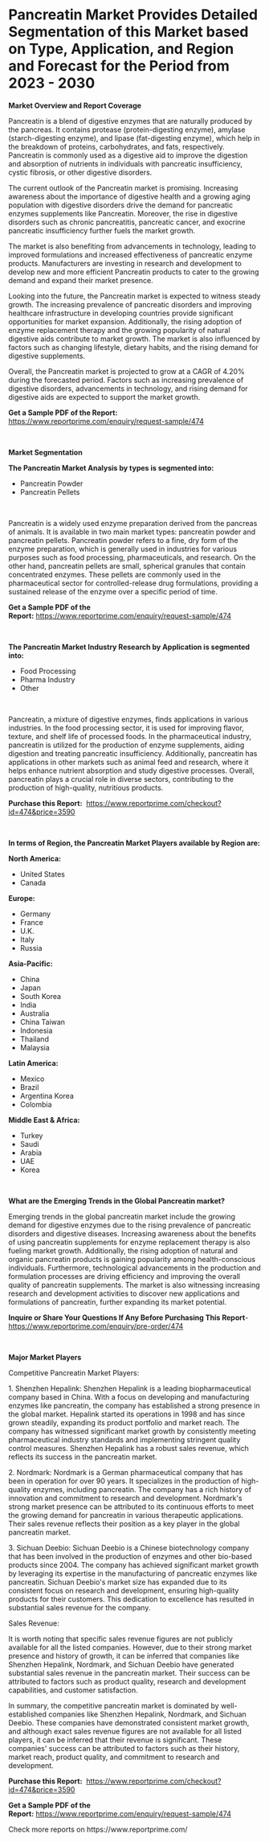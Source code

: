 <p><h1>Pancreatin Market Provides Detailed Segmentation of this Market based on Type, Application, and Region and Forecast for the Period from 2023 - 2030</h1></p><p><strong>Market Overview and Report Coverage</strong></p>
<p><p>Pancreatin is a blend of digestive enzymes that are naturally produced by the pancreas. It contains protease (protein-digesting enzyme), amylase (starch-digesting enzyme), and lipase (fat-digesting enzyme), which help in the breakdown of proteins, carbohydrates, and fats, respectively. Pancreatin is commonly used as a digestive aid to improve the digestion and absorption of nutrients in individuals with pancreatic insufficiency, cystic fibrosis, or other digestive disorders.</p><p>The current outlook of the Pancreatin market is promising. Increasing awareness about the importance of digestive health and a growing aging population with digestive disorders drive the demand for pancreatic enzymes supplements like Pancreatin. Moreover, the rise in digestive disorders such as chronic pancreatitis, pancreatic cancer, and exocrine pancreatic insufficiency further fuels the market growth.</p><p>The market is also benefiting from advancements in technology, leading to improved formulations and increased effectiveness of pancreatic enzyme products. Manufacturers are investing in research and development to develop new and more efficient Pancreatin products to cater to the growing demand and expand their market presence.</p><p>Looking into the future, the Pancreatin market is expected to witness steady growth. The increasing prevalence of pancreatic disorders and improving healthcare infrastructure in developing countries provide significant opportunities for market expansion. Additionally, the rising adoption of enzyme replacement therapy and the growing popularity of natural digestive aids contribute to market growth. The market is also influenced by factors such as changing lifestyle, dietary habits, and the rising demand for digestive supplements.</p><p>Overall, the Pancreatin market is projected to grow at a CAGR of 4.20% during the forecasted period. Factors such as increasing prevalence of digestive disorders, advancements in technology, and rising demand for digestive aids are expected to support the market growth.</p></p>
<p><strong>Get a Sample PDF of the Report:</strong> <a href="https://www.reportprime.com/enquiry/request-sample/474">https://www.reportprime.com/enquiry/request-sample/474</a></p>
<p>&nbsp;</p>
<p><strong>Market Segmentation</strong></p>
<p><strong>The Pancreatin Market Analysis by types is segmented into:</strong></p>
<p><ul><li>Pancreatin Powder</li><li>Pancreatin Pellets</li></ul></p>
<p>&nbsp;</p>
<p><p>Pancreatin is a widely used enzyme preparation derived from the pancreas of animals. It is available in two main market types: pancreatin powder and pancreatin pellets. Pancreatin powder refers to a fine, dry form of the enzyme preparation, which is generally used in industries for various purposes such as food processing, pharmaceuticals, and research. On the other hand, pancreatin pellets are small, spherical granules that contain concentrated enzymes. These pellets are commonly used in the pharmaceutical sector for controlled-release drug formulations, providing a sustained release of the enzyme over a specific period of time.</p></p>
<p><strong>Get a Sample PDF of the Report:</strong>&nbsp;<a href="https://www.reportprime.com/enquiry/request-sample/474">https://www.reportprime.com/enquiry/request-sample/474</a></p>
<p>&nbsp;</p>
<p><strong>The Pancreatin Market Industry Research by Application is segmented into:</strong></p>
<p><ul><li>Food Processing</li><li>Pharma Industry</li><li>Other</li></ul></p>
<p>&nbsp;</p>
<p><p>Pancreatin, a mixture of digestive enzymes, finds applications in various industries. In the food processing sector, it is used for improving flavor, texture, and shelf life of processed foods. In the pharmaceutical industry, pancreatin is utilized for the production of enzyme supplements, aiding digestion and treating pancreatic insufficiency. Additionally, pancreatin has applications in other markets such as animal feed and research, where it helps enhance nutrient absorption and study digestive processes. Overall, pancreatin plays a crucial role in diverse sectors, contributing to the production of high-quality, nutritious products.</p></p>
<p><strong>Purchase this Report:</strong>&nbsp; <a href="https://www.reportprime.com/checkout?id=474&price=3590">https://www.reportprime.com/checkout?id=474&price=3590</a></p>
<p>&nbsp;</p>
<p><strong>In terms of Region, the Pancreatin Market Players available by Region are:</strong></p>
<p>
    <p> <strong> North America: </strong>
        <ul>
            <li>United States</li>
            <li>Canada</li>
        </ul>
        </p> 
    <p> <strong> Europe: </strong>
        <ul>
            <li>Germany</li>
            <li>France</li>
            <li>U.K.</li>
            <li>Italy</li>
            <li>Russia</li>
        </ul>
        </p> 
    <p> <strong> Asia-Pacific: </strong>
        <ul>
            <li>China</li>
            <li>Japan</li>
            <li>South Korea</li>
            <li>India</li>
            <li>Australia</li>
            <li>China Taiwan</li>
            <li>Indonesia</li>
            <li>Thailand</li>
            <li>Malaysia</li>
        </ul>
        </p> 
    <p> <strong> Latin America: </strong>
        <ul>
            <li>Mexico</li>
            <li>Brazil</li>
            <li>Argentina Korea</li>
            <li>Colombia</li>
        </ul>
        </p> 
    <p> <strong> Middle East & Africa: </strong>
        <ul>
            <li>Turkey</li>
            <li>Saudi</li>
            <li>Arabia</li>
            <li>UAE</li>
            <li>Korea</li>
        </ul>
    </p>
    </p>
<p>&nbsp;</p>
<p><strong>What are the Emerging Trends in the Global Pancreatin market?</strong></p>
<p><p>Emerging trends in the global pancreatin market include the growing demand for digestive enzymes due to the rising prevalence of pancreatic disorders and digestive diseases. Increasing awareness about the benefits of using pancreatin supplements for enzyme replacement therapy is also fueling market growth. Additionally, the rising adoption of natural and organic pancreatin products is gaining popularity among health-conscious individuals. Furthermore, technological advancements in the production and formulation processes are driving efficiency and improving the overall quality of pancreatin supplements. The market is also witnessing increasing research and development activities to discover new applications and formulations of pancreatin, further expanding its market potential.</p></p>
<p><strong>Inquire or Share Your Questions If Any Before Purchasing This Report</strong>- <a href="https://www.reportprime.com/enquiry/pre-order/474">https://www.reportprime.com/enquiry/pre-order/474</a></p>
<p>&nbsp;</p>
<p><strong>Major Market Players</strong></p>
<p><p>Competitive Pancreatin Market Players:</p><p>1. Shenzhen Hepalink: Shenzhen Hepalink is a leading biopharmaceutical company based in China. With a focus on developing and manufacturing enzymes like pancreatin, the company has established a strong presence in the global market. Hepalink started its operations in 1998 and has since grown steadily, expanding its product portfolio and market reach. The company has witnessed significant market growth by consistently meeting pharmaceutical industry standards and implementing stringent quality control measures. Shenzhen Hepalink has a robust sales revenue, which reflects its success in the pancreatin market.</p><p>2. Nordmark: Nordmark is a German pharmaceutical company that has been in operation for over 90 years. It specializes in the production of high-quality enzymes, including pancreatin. The company has a rich history of innovation and commitment to research and development. Nordmark's strong market presence can be attributed to its continuous efforts to meet the growing demand for pancreatin in various therapeutic applications. Their sales revenue reflects their position as a key player in the global pancreatin market.</p><p>3. Sichuan Deebio: Sichuan Deebio is a Chinese biotechnology company that has been involved in the production of enzymes and other bio-based products since 2004. The company has achieved significant market growth by leveraging its expertise in the manufacturing of pancreatic enzymes like pancreatin. Sichuan Deebio's market size has expanded due to its consistent focus on research and development, ensuring high-quality products for their customers. This dedication to excellence has resulted in substantial sales revenue for the company.</p><p>Sales Revenue:</p><p>It is worth noting that specific sales revenue figures are not publicly available for all the listed companies. However, due to their strong market presence and history of growth, it can be inferred that companies like Shenzhen Hepalink, Nordmark, and Sichuan Deebio have generated substantial sales revenue in the pancreatin market. Their success can be attributed to factors such as product quality, research and development capabilities, and customer satisfaction.</p><p>In summary, the competitive pancreatin market is dominated by well-established companies like Shenzhen Hepalink, Nordmark, and Sichuan Deebio. These companies have demonstrated consistent market growth, and although exact sales revenue figures are not available for all listed players, it can be inferred that their revenue is significant. These companies' success can be attributed to factors such as their history, market reach, product quality, and commitment to research and development.</p></p>
<p><strong>Purchase this Report:</strong>&nbsp;&nbsp;<a href="https://www.reportprime.com/checkout?id=474&price=3590">https://www.reportprime.com/checkout?id=474&price=3590</a></p>
<p></p>
<p><strong>Get a Sample PDF of the Report:</strong>&nbsp;<a href="https://www.reportprime.com/enquiry/request-sample/474">https://www.reportprime.com/enquiry/request-sample/474</a></p>
<p>Check more reports on https://www.reportprime.com/</p>